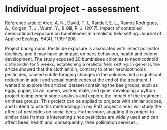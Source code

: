 # Individual project - assessment
Reference article: Arce, A. N., David, T. I., Randall, E. L., Ramos Rodrigues, A., Colgan, T. J., Wurm, Y., & Gill, R. J. (2017). Impact of controlled neonicotinoid exposure on bumblebees in a realistic field setting. Journal of Applied Ecology, 54(4), 1199-1208.
  
  Project background: Pesticide exposure is associated with insect pollinator declines, and it may have an impact on bees behaviour, health and colony development. The study exposed 20 bumblebee colonies to neonicotinoid clothianidin for 5 weeks, establishing a realistic field setting. In general, the article showed that the clothianidin, contrary to other neonicotinoids pesticides, caused subtle foraging changes in the colonies and a significant reduction in adult and sexual bumbleebes at the end of the treatment. I wanted to explore the articles' dataset containing the bee groups, such as eggs, pupae, larval, queen, worker, male, and gyne, developing a python project to implement some analysis and explore the impact of the treatment on these groups. This project can be applied to projects with similar scopes, and I intend to use this methodology in my PhD project since I will study the effect of pesticides on social bees. Furthermore, adapting this project to similar data frames is interesting since pesticides are widely used and can affect bees' health and, consequently, their pollination services. 
